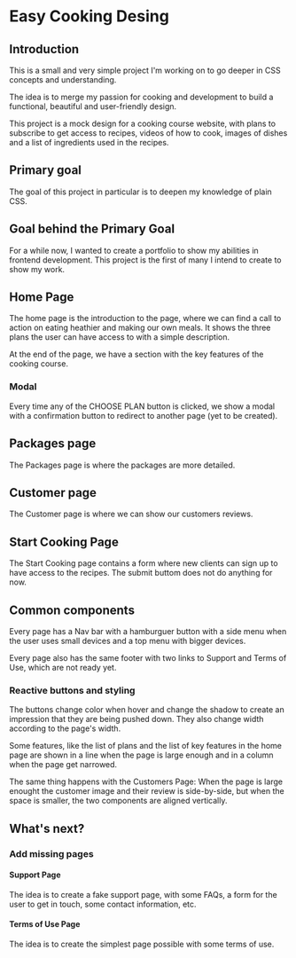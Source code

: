 # Easy Cooking Desing

## Introduction

This is a small and very simple project I'm working on to go deeper in CSS concepts and understanding.

The idea is to merge my passion for cooking and development to build a functional, beautiful and user-friendly design.

This project is a mock design for a cooking course website, with plans to subscribe to get access to recipes, videos of how to cook, images of dishes and a list of ingredients used in the recipes.

## Primary goal

The goal of this project in particular is to deepen my knowledge of plain CSS.

## Goal behind the Primary Goal

For a while now, I wanted to create a portfolio to show my abilities in frontend development. This project is the first of many I intend to create to show my work.

## Home Page

The home page is the introduction to the page, where we can find a call to action on eating heathier and making our own meals. It shows the three plans the user can have access to with a simple description.

At the end of the page, we have a section with the key features of the cooking course.

### Modal

Every time any of the CHOOSE PLAN button is clicked, we show a modal with a confirmation button to redirect to another page (yet to be created).

## Packages page

The Packages page is where the packages are more detailed.

## Customer page

The Customer page is where we can show our customers reviews.

## Start Cooking Page

The Start Cooking page contains a form where new clients can sign up to have access to the recipes. The submit buttom does not do anything for now.


## Common components

Every page has a Nav bar with a hamburguer button with a side menu when the user uses small devices and a top menu with bigger devices.

Every page also has the same footer with two links to Support and Terms of Use, which are not ready yet.


### Reactive buttons and styling

The buttons change color when hover and change the shadow to create an impression that they are being pushed down. They also change width according to the page's width.

Some features, like the list of plans and the list of key features in the home page are shown in a line when the page is large enough and in a column when the page get narrowed.

The same thing happens with the Customers Page: When the page is large enought the customer image and their review is side-by-side, but when the space is smaller, the two components are aligned vertically.

## What's next?

### Add missing pages

#### Support Page

The idea is to create a fake support page, with some FAQs, a form for the user to get in touch, some contact information, etc.

#### Terms of Use Page

The idea is to create the simplest page possible with some terms of use.

